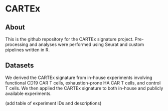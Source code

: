 # CARTEx

## About

This is the github repository for the CARTEx signature project. Pre-processing and analyses were performed using Seurat and custom pipelines written in R.

## Datasets

We derived the CARTEx signature from in-house experiments involving functional CD19 CAR T cells, exhaustion-prone HA CAR T cells, and control T cells. We then applied the CARTEx signature to both in-house and publicly available experiments.

(add table of experiment IDs and descriptions)



